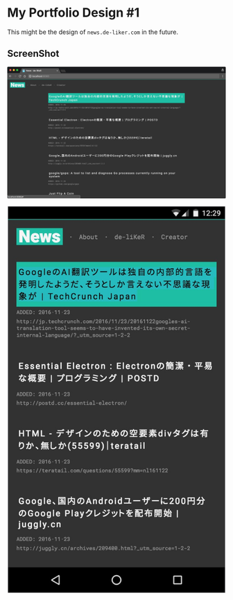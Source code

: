 # My Portfolio Design #1

This might be the design of `news.de-liker.com` in the future.

## ScreenShot

![PC](_github/desktop.jpg)

![SmartPhone](_github/sp.jpg)

